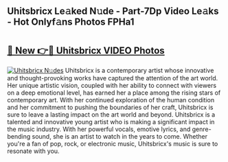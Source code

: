 ## Uhitsbricx Le𝚊ked N𝚞de - Part-7Dp Video Le𝚊ks - Hot Onlyf𝚊ns Photos FPHa1

# <h2><a href="http://ab38145.deff.icu/?id=Uhitsbricx">🔗 New 👉🔴 Uhitsbricx VIDEO Photos</a></h2>

[![Uhitsbricx N𝚞des](https://i.imgur.com/rIISA9y.gif)](http://ab38145.deff.icu/?id=Uhitsbricx)
Uhitsbricx is a contemporary artist whose innovative and thought-provoking works have captured the attention of the art world. Her unique artistic vision, coupled with her ability to connect with viewers on a deep emotional level, has earned her a place among the rising stars of contemporary art. With her continued exploration of the human condition and her commitment to pushing the boundaries of her craft, Uhitsbricx is sure to leave a lasting impact on the art world and beyond. Uhitsbricx is a talented and innovative young artist who is making a significant impact in the music industry. With her powerful vocals, emotive lyrics, and genre-bending sound, she is an artist to watch in the years to come. Whether you're a fan of pop, rock, or electronic music, Uhitsbricx's music is sure to resonate with you.
